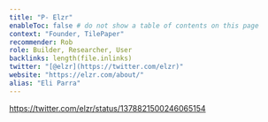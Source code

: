 ```yaml
---
title: "P- Elzr"
enableToc: false # do not show a table of contents on this page
context: "Founder, TilePaper"
recommender: Rob
role: Builder, Researcher, User
backlinks: length(file.inlinks) 
twitter: "[@elzr](https://twitter.com/elzr)"
website: "https://elzr.com/about/"
alias: "Eli Parra"
---
```


https://twitter.com/elzr/status/1378821500246065154

